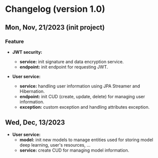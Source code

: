 # Changelog (version 1.0)

## Mon, Nov, 21/2023 (init project)

### Feature

- **JWT security:**

  - **service:** init signature and data encryption service.
  - **endpoint:** init endpoint for requesting JWT.

- **User service:**
  - **service:** handling user information using JPA Streamer and Hibernation.
  - **endpoint:** init CUD (create, update, delete) for managing user information.
  - **exception:** custom exception and handling attributes exception.

## Wed, Dec, 13/2023

- **User service:**
  - **model:** init new models to manage entities used for storing model deep learning, user's resources, ...
  - **service:** create CUD for managing model information.
